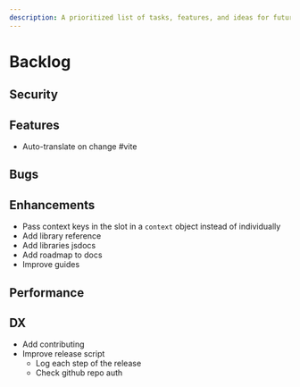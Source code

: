 ```yaml
---
description: A prioritized list of tasks, features, and ideas for future development.
---
```


# Backlog

## Security

## Features

- Auto-translate on change #vite

## Bugs

## Enhancements

- Pass context keys in the slot in a `context` object instead of individually
- Add library reference
- Add libraries jsdocs
- Add roadmap to docs
- Improve guides

## Performance

## DX

- Add contributing
- Improve release script
  - Log each step of the release
  - Check github repo auth
